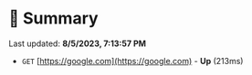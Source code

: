 # 📖 Summary
Last updated: **8/5/2023, 7:13:57 PM**

- `GET` [https://google.com](https://google.com) - **Up** (213ms)
